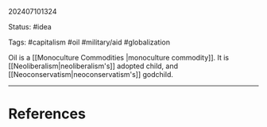 202407101324

Status: #idea 

Tags: #capitalism #oil #military/aid #globalization 

Oil is a [[Monoculture Commodities |monoculture commodity]]. It is [[Neoliberalism|neoliberalism's]] adopted child, and [[Neoconservatism|neoconservatism's]] godchild. 



---
# References
